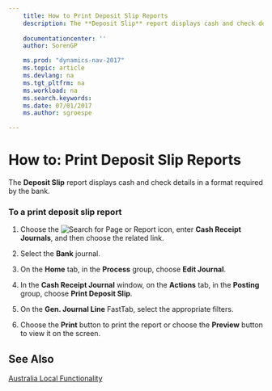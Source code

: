 ```yaml
---
    title: How to Print Deposit Slip Reports 
    description: The **Deposit Slip** report displays cash and check details in a format required by the bank.
    
    documentationcenter: ''
    author: SorenGP

    ms.prod: "dynamics-nav-2017"
    ms.topic: article
    ms.devlang: na
    ms.tgt_pltfrm: na
    ms.workload: na
    ms.search.keywords:
    ms.date: 07/01/2017
    ms.author: sgroespe

---
```

# How to: Print Deposit Slip Reports
The **Deposit Slip** report displays cash and check details in a format required by the bank.  
  
### To a print deposit slip report  
  
1.  Choose the ![Search for Page or Report](media/ui-search/search_small.png "Search for Page or Report icon") icon, enter **Cash Receipt Journals**, and then choose the related link.  
  
2.  Select the **Bank** journal.  
  
3.  On the **Home** tab, in the **Process** group, choose **Edit Journal**.  
  
4.  In the **Cash Receipt Journal** window, on the **Actions** tab, in the **Posting** group, choose **Print Deposit Slip**.  
  
5.  On the **Gen. Journal Line** FastTab, select the appropriate filters.  
  
6.  Choose the **Print** button to print the report or choose the **Preview** button to view it on the screen.  
  
## See Also  
 [Australia Local Functionality](australia-local-functionality.md)